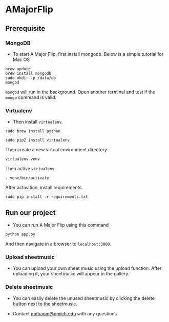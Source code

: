 # AMajorFlip

## Prerequisite

### MongoDB

- To start A Major Flip, first install mongodb. Below is a simple tutorial for Mac OS
```
brew update
brew install mongodb
sudo mkdir -p /data/db
mongod
```
`mongod` will run in the background.
Open another terminal and test if the `mongo` command is valid.

### Virtualenv
- Then install `virtualenv`.
```
sudo brew install python
```
```
sudo pip2 install virtualenv
```
Then create a new virtual environment directory
```
virtualenv venv
```
Then active `virtualenv`
```
. venv/bin/activate
```
After activation, install requirements.
```
sudo pip install -r requirements.txt
```

## Run our project
- You can run A Major Flip using this command
```
python app.py
```
And then navigate in a browser to `localhost:3000`.

### Upload sheetmusic
- You can upload your own sheet music using the upload function. After uploading it, your sheetmusic will appear in the gallery.

### Delete sheetmusic
- You can easily delete the unused sheetmusic by clicking the delete button next to the sheetmusic.


- Contact mdbaum@umich.edu with any questions 

